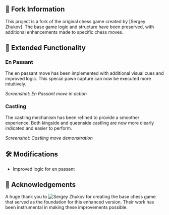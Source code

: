 
## 🔄 Fork Information

This project is a fork of the original chess game created by [Sergey Zhukov]. The base game logic and structure have been preserved, with additional enhancements made to specific chess moves.

## 🚀 Extended Functionality

### En Passant

The en passant move has been implemented with additional visual cues and improved logic. This special pawn capture can now be executed more intuitively.



*Screenshot: En Passant move in action*

### Castling

The castling mechanism has been refined to provide a smoother experience. Both kingside and queenside castling are now more clearly indicated and easier to perform.


*Screenshot: Castling move demonstration*

## 🛠️ Modifications

- Improved logic for en passant 

## 🙏 Acknowledgements

A huge thank you to ![Sergey Zhukov](https://github.com/zhukovsd) for creating the base chess game that served as the foundation for this enhanced version. Their work has been instrumental in making these improvements possible.

